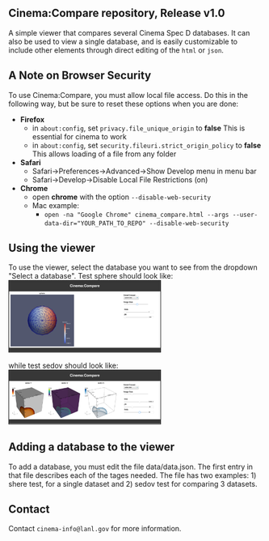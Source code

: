 ## Cinema:Compare repository, Release v1.0

A simple viewer that compares several Cinema Spec D databases. It can also be used to view a single database, and is easily customizable to include other elements through direct editing of the `html` or `json`.

## A Note on Browser Security
To use Cinema:Compare, you must allow local file access. Do this in the following way, but be sure to reset these options when you are done:

- **Firefox** 
    - in ```about:config```, set ```privacy.file_unique_origin``` to **false**
        This is essential for cinema to work
    - in ```about:config```, set ```security.fileuri.strict_origin_policy``` to **false**
        This allows loading of a file from any folder
- **Safari** 
    - Safari->Preferences->Advanced->Show Develop menu in menu bar
    - Safari->Develop->Disable Local File Restrictions (on)
- **Chrome** 
    - open **chrome** with the option ```--disable-web-security``` 
    - Mac example:
        - ```open -na "Google Chrome" cinema_compare.html --args --user-data-dir="YOUR_PATH_TO_REPO" --disable-web-security```

## Using the viewer

To use the viewer, select the database you want to see from the dropdown "Select a database". Test sphere should look like:
<img src="cinema/testImages/sphere.png" width="300" border="1"/>

while test sedov should look like:
<img src="cinema/testImages/sedov.png" width="300" border="1"/>


## Adding a database to the viewer
To add a database, you must edit the file data/data.json. The first entry in that file describes each of the tages needed. The file has two examples: 1) shere test, for a single dataset and 2) sedov test for comparing 3 datasets.



## Contact

Contact `cinema-info@lanl.gov` for more information.
